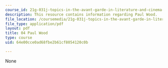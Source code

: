 ```yaml
---
course_id: 21g-031j-topics-in-the-avant-garde-in-literature-and-cinema-spring-2003
description: This resource contains information regarding Paul Wood.
file_location: /coursemedia/21g-031j-topics-in-the-avant-garde-in-literature-and-cinema-spring-2003/64e00cce0ad68fbe2b61cf8054120c0b_MIT21G_031JS03_4paulwood.pdf
file_type: application/pdf
layout: pdf
title: 04 Paul Wood
type: course
uid: 64e00cce0ad68fbe2b61cf8054120c0b

---
```

None